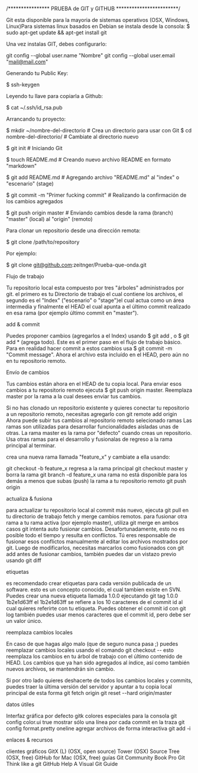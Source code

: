 /**************** PRUEBA de GIT y GITHUB ************************/

Git esta disponible para la mayoria de sistemas operativos (OSX, Windows, Linux)Para sistemas linux basados en Debian se instala desde la consola:
$ sudo apt-get update && apt-get install git

Una vez instalas GIT, debes configurarlo:

git config --global user.name "Nombre"
git config --global user.email "mail@mail.com"

Generando tu Public Key:

$ ssh-keygen

Leyendo tu llave para copiarla a Github:

$ cat ~/.ssh/id_rsa.pub

Arrancando tu proyecto:

$ mkdir ~/nombre-del-directorio # Crea un directorio para usar con Git
$ cd nombre-del-directorio/ # Cambiate al directorio nuevo

$ git init # Iniciando Git

$ touch README.md # Creando nuevo archivo README en formato "markdown"

$ git add README.md # Agregando archivo "README.md" al "index" o "escenario" (stage) 

$ git commit -m "Primer fucking commit" # Realizando la confirmación de los cambios agregados

$ git push origin master # Enviando cambios desde la rama (branch) "master" (local) al "origin" (remoto)

Para clonar un repositorio desde una dirección remota:

$ git clone /path/to/repository

Por ejemplo:

$ git clone git@github.com:zeitnger/Prueba-que-onda.git

Flujo de trabajo

Tu repositorio local esta compuesto por tres "árboles" administrados por git. el primero es tu Directorio de trabajo el cual contiene los archivos, el segundo es el "Index" ("escenario" o "stage")el cual actua como un área intermedia y finalmente el HEAD el cual apunta a el último commit realizado en esa rama (por ejemplo último commit en "master").

add & commit

Puedes proponer cambios (agregarlos a el Index) usando $ git add <archivo>, o $ git add * (agrega todo). Este es el primer paso en el flujo de trabajo básico. Para en realidad hacer commit a estos cambios usa $ git commit -m "Commit message". Ahora el archivo esta incluído en el HEAD, pero aún no en tu repositorio remoto.

Envío de cambios

Tus cambios están ahora en el HEAD de tu copia local. Para enviar esos cambios a tu repositorio remoto ejecuta $ git push origin master. Reemplaza master por la rama a la cual desees enviar tus cambios.

Si no has clonado un repositorio existente y quieres conectar tu repositorio a un repositorio remoto, necesitas agregarlo con git remote add origin Ahora puede subir tus cambios al repositorio remoto selecionado ramas Las ramas son utilizadas para desarrollar funcionalidades aisladas unas de otras. La rama master es la rama por "defecto" cuando creas un repositorio. Usa otras ramas para el desarrollo y fusionalas de regreso a la rama principal al terminar.

crea una nueva rama llamada "feature_x" y cambiate a ella usando:

git checkout -b feature_x regresa a la rama principal git checkout master y borra la rama git branch -d feature_x una rama no está disponible para los demás a menos que subas (push) la rama a tu repositorio remoto git push origin

actualiza & fusiona

para actualizar tu repositorio local al commit más nuevo, ejecuta git pull en tu directorio de trabajo fetch y merge cambios remotos. para fusionar otra rama a tu rama activa (por ejemplo master), utiliza git merge en ambos casos git intenta auto fusionar cambios. Desafortunadamente, esto no es posible todo el tiempo y resulta en conflictos. Tú eres responsable de fusionar esos conflictos manualmente al editar los archivos mostrados por git. Luego de modificarlos, necesitas marcarlos como fusionados con git add antes de fusionar cambios, también puedes dar un vistazo previo usando git diff

etiquetas

es recomendado crear etiquetas para cada versión publicada de un software. esto es un concepto conocido, el cual tambien existe en SVN. Puedes crear una nueva etiqueta llamada 1.0.0 ejecutando git tag 1.0.0 1b2e1d63ff el 1b2e1d63ff se refiere a los 10 caracteres de el commit id al cual quieres referirte con tu etiqueta. Puedes obtener el commit id con git log también puedes usar menos caracteres que el commit id, pero debe ser un valor único.

reemplaza cambios locales

En caso de que hagas algo malo (que de seguro nunca pasa ;) puedes reemplazar cambios locales usando el comando git checkout -- esto reemplaza los cambios en tu árbol de trabajo con el último contenido de HEAD. Los cambios que ya han sido agregados al índice, así como también nuevos archivos, se mantendrán sin cambio.

Si por otro lado quieres deshacerte de todos los cambios locales y commits, puedes traer la última versión del servidor y apuntar a tu copia local principal de esta forma git fetch origin git reset --hard origin/master

datos útiles

Interfaz gráfica por defecto gitk colores especiales para la consola git config color.ui true mostrar sólo una línea por cada commit en la traza git config format.pretty oneline agregar archivos de forma interactiva git add -i

enlaces & recursos

clientes gráficos GitX (L) (OSX, open source) Tower (OSX) Source Tree (OSX, free) GitHub for Mac (OSX, free) guías Git Community Book Pro Git Think like a git GitHub Help A Visual Git Guide
